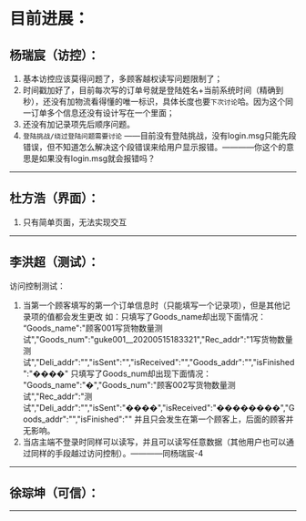 目前进展：
=
杨瑞宸（访控）：
-
  1. 基本访控应该莫得问题了，多顾客越权读写问题限制了；
  2. 时间戳加好了，目前每次写的订单号就是登陆姓名+当前系统时间（精确到秒），还没有加物流看得懂的唯一标识，具体长度也要`下次讨论`哈。因为这个同一订单多个信息还没有设计写在一个里面；
  3. 还没有加记录项先后顺序问题。
  4. `登陆挑战/绕过登陆问题需要讨论` ——目前没有登陆挑战，没有login.msg只能先段错误，但不知道怎么解决这个段错误来给用户显示报错。————你这个的意思是如果没有login.msg就会报错吗？
  
----------------------------------------------------
杜方浩（界面）：
-
  1. 只有简单页面，无法实现交互

------------------------------------------------------------
李洪超（测试）：
-
访问控制测试：
  1. 当第一个顾客填写的第一个订单信息时（只能填写一个记录项），但是其他记录项的值都会发生更改
  如：只填写了Goods_name却出现下面情况：
“Goods_name":"顾客001写货物数量测试","Goods_num":"guke001__20200515183321","Rec_addr":"1写货物数量测试","Deli_addr":"","isSent":"","isReceived":"","Goods_addr":"","isFinished":"����"
只填写了Goods_num却出现下面情况：
"Goods_name":"�","Goods_num":"顾客002写货物数量测试","Rec_addr":"测试","Deli_addr":"","isSent":"����","isReceived":"��������","Goods_addr":"","isFinished":""
  并且只会发生在第一个顾客上，后面的顾客并无影响。
  2. 当店主端不登录时同样可以读写，并且可以读写任意数据（其他用户也可以通过同样的手段越过访问控制）。————同杨瑞宸-4


----------------------------------------------------------------
徐琮坤（可信）：
-



-----------------------------------------------------------------
